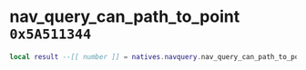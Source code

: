 # nav_query_can_path_to_point `0x5A511344`

```lua
local result --[[ number ]] = natives.navquery.nav_query_can_path_to_point(_unk0 --[[ number ]])
```